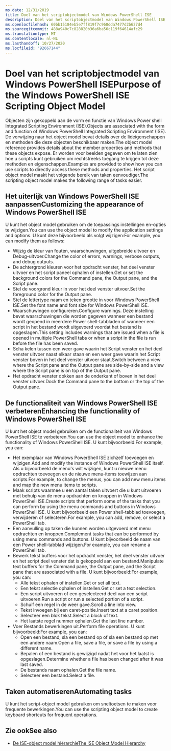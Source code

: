 ```yaml
---
ms.date: 12/31/2019
title: Doel van het scriptobjectmodel van Windows PowerShell ISE
description: Doel van het scriptobjectmodel van Windows PowerShell ISE
ms.openlocfilehash: 60bb15184eb5e7ff819f7c968dda7477d2b627d4
ms.sourcegitcommit: 488a940c7c828820b36a6ba56c119f64614afc29
ms.translationtype: MT
ms.contentlocale: nl-NL
ms.lasthandoff: 10/27/2020
ms.locfileid: "92667144"
---
```

# <a name="purpose-of-the-windows-powershell-ise-scripting-object-model"></a><span data-ttu-id="3a659-103">Doel van het scriptobjectmodel van Windows PowerShell ISE</span><span class="sxs-lookup"><span data-stu-id="3a659-103">Purpose of the Windows PowerShell ISE Scripting Object Model</span></span>

<span data-ttu-id="3a659-104">Objecten zijn gekoppeld aan de vorm en functie van Windows Power shell Integrated Scripting Environment (ISE).</span><span class="sxs-lookup"><span data-stu-id="3a659-104">Objects are associated with the form and function of Windows PowerShell Integrated Scripting Environment (ISE).</span></span> <span data-ttu-id="3a659-105">De verwijzing naar het object model bevat details over de lideigenschappen en methoden die deze objecten beschikbaar maken.</span><span class="sxs-lookup"><span data-stu-id="3a659-105">The object model reference provides details about the member properties and methods that these objects expose.</span></span> <span data-ttu-id="3a659-106">Er worden voor beelden gegeven om te laten zien hoe u scripts kunt gebruiken om rechtstreeks toegang te krijgen tot deze methoden en eigenschappen.</span><span class="sxs-lookup"><span data-stu-id="3a659-106">Examples are provided to show how you can use scripts to directly access these methods and properties.</span></span> <span data-ttu-id="3a659-107">Het script object model maakt het volgende bereik van taken eenvoudiger.</span><span class="sxs-lookup"><span data-stu-id="3a659-107">The scripting object model makes the following range of tasks easier.</span></span>

## <a name="customizing-the-appearance-of-windows-powershell-ise"></a><span data-ttu-id="3a659-108">Het uiterlijk van Windows PowerShell ISE aanpassen</span><span class="sxs-lookup"><span data-stu-id="3a659-108">Customizing the appearance of Windows PowerShell ISE</span></span>

<span data-ttu-id="3a659-109">U kunt het object model gebruiken om de toepassings instellingen en-opties te wijzigen.</span><span class="sxs-lookup"><span data-stu-id="3a659-109">You can use the object model to modify the application settings and options.</span></span> <span data-ttu-id="3a659-110">U kunt deze bijvoorbeeld als volgt wijzigen:</span><span class="sxs-lookup"><span data-stu-id="3a659-110">For example, you can modify them as follows:</span></span>

- <span data-ttu-id="3a659-111">Wijzig de kleur van fouten, waarschuwingen, uitgebreide uitvoer en Debug-uitvoer.</span><span class="sxs-lookup"><span data-stu-id="3a659-111">Change the color of errors, warnings, verbose outputs, and debug outputs.</span></span>
- <span data-ttu-id="3a659-112">De achtergrond kleuren voor het opdracht venster, het deel venster uitvoer en het script paneel ophalen of instellen.</span><span class="sxs-lookup"><span data-stu-id="3a659-112">Get or set the background colors for the Command pane, the Output pane, and the Script pane.</span></span>
- <span data-ttu-id="3a659-113">Stel de voorgrond kleur in voor het deel venster uitvoer.</span><span class="sxs-lookup"><span data-stu-id="3a659-113">Set the foreground color for the Output pane.</span></span>
- <span data-ttu-id="3a659-114">Stel de lettertype naam en teken grootte in voor Windows PowerShell ISE.</span><span class="sxs-lookup"><span data-stu-id="3a659-114">Set the font name and font size for Windows PowerShell ISE.</span></span>
- <span data-ttu-id="3a659-115">Waarschuwingen configureren.</span><span class="sxs-lookup"><span data-stu-id="3a659-115">Configure warnings.</span></span> <span data-ttu-id="3a659-116">Deze instelling bevat waarschuwingen die worden gegeven wanneer een bestand wordt geopend in meerdere Power shell-tabbladen of wanneer een script in het bestand wordt uitgevoerd voordat het bestand is opgeslagen.</span><span class="sxs-lookup"><span data-stu-id="3a659-116">This setting includes warnings that are issued when a file is opened in multiple PowerShell tabs or when a script in the file is run before the file has been saved.</span></span>
- <span data-ttu-id="3a659-117">Scha kelen tussen een weer gave waarin het Script venster en het deel venster uitvoer naast elkaar staan en een weer gave waarin het Script venster boven in het deel venster uitvoer staat.</span><span class="sxs-lookup"><span data-stu-id="3a659-117">Switch between a view where the Script pane and the Output pane are side-by-side and a view where the Script pane is on top of the Output pane.</span></span>
- <span data-ttu-id="3a659-118">Het opdracht venster dokken aan de onderkant of boven in het deel venster uitvoer.</span><span class="sxs-lookup"><span data-stu-id="3a659-118">Dock the Command pane to the bottom or the top of the Output pane.</span></span>

## <a name="enhancing-the-functionality-of-windows-powershell-ise"></a><span data-ttu-id="3a659-119">De functionaliteit van Windows PowerShell ISE verbeteren</span><span class="sxs-lookup"><span data-stu-id="3a659-119">Enhancing the functionality of Windows PowerShell ISE</span></span>

<span data-ttu-id="3a659-120">U kunt het object model gebruiken om de functionaliteit van Windows PowerShell ISE te verbeteren.</span><span class="sxs-lookup"><span data-stu-id="3a659-120">You can use the object model to enhance the functionality of Windows PowerShell ISE.</span></span> <span data-ttu-id="3a659-121">U kunt bijvoorbeeld:</span><span class="sxs-lookup"><span data-stu-id="3a659-121">For example, you can:</span></span>

- <span data-ttu-id="3a659-122">Het exemplaar van Windows PowerShell ISE zichzelf toevoegen en wijzigen.</span><span class="sxs-lookup"><span data-stu-id="3a659-122">Add and modify the instance of Windows PowerShell ISE itself.</span></span> <span data-ttu-id="3a659-123">Als u bijvoorbeeld de menu's wilt wijzigen, kunt u nieuwe menu opdrachten toevoegen en de nieuwe menu-items toewijzen aan scripts.</span><span class="sxs-lookup"><span data-stu-id="3a659-123">For example, to change the menus, you can add new menu items and map the new menu items to scripts.</span></span>
- <span data-ttu-id="3a659-124">Maak scripts waarmee u een aantal taken uitvoert die u kunt uitvoeren met behulp van de menu opdrachten en knoppen in Windows PowerShell ISE.</span><span class="sxs-lookup"><span data-stu-id="3a659-124">Create scripts that perform some of the tasks that you can perform by using the menu commands and buttons in Windows PowerShell ISE.</span></span> <span data-ttu-id="3a659-125">U kunt bijvoorbeeld een Power shell-tabblad toevoegen, verwijderen of selecteren.</span><span class="sxs-lookup"><span data-stu-id="3a659-125">For example, you can add, remove, or select a PowerShell tab.</span></span>
- <span data-ttu-id="3a659-126">Een aanvulling op taken die kunnen worden uitgevoerd met menu opdrachten en knoppen.</span><span class="sxs-lookup"><span data-stu-id="3a659-126">Complement tasks that can be performed by using menu commands and buttons.</span></span> <span data-ttu-id="3a659-127">U kunt bijvoorbeeld de naam van een Power shell-tabblad wijzigen.</span><span class="sxs-lookup"><span data-stu-id="3a659-127">For example, you can rename a PowerShell tab.</span></span>
- <span data-ttu-id="3a659-128">Bewerk tekst buffers voor het opdracht venster, het deel venster uitvoer en het script deel venster dat is gekoppeld aan een bestand.</span><span class="sxs-lookup"><span data-stu-id="3a659-128">Manipulate text buffers for the Command pane, the Output pane, and the Script pane that are associated with a file.</span></span> <span data-ttu-id="3a659-129">U kunt bijvoorbeeld:</span><span class="sxs-lookup"><span data-stu-id="3a659-129">For example, you can:</span></span>
  - <span data-ttu-id="3a659-130">Alle tekst ophalen of instellen.</span><span class="sxs-lookup"><span data-stu-id="3a659-130">Get or set all text.</span></span>
  - <span data-ttu-id="3a659-131">Een tekst selectie ophalen of instellen.</span><span class="sxs-lookup"><span data-stu-id="3a659-131">Get or set a text selection.</span></span>
  - <span data-ttu-id="3a659-132">Een script uitvoeren of een geselecteerd deel van een script uitvoeren.</span><span class="sxs-lookup"><span data-stu-id="3a659-132">Run a script or run a selected portion of a script.</span></span>
  - <span data-ttu-id="3a659-133">Schuif een regel in de weer gave.</span><span class="sxs-lookup"><span data-stu-id="3a659-133">Scroll a line into view.</span></span>
  - <span data-ttu-id="3a659-134">Tekst invoegen bij een caret-positie.</span><span class="sxs-lookup"><span data-stu-id="3a659-134">Insert text at a caret position.</span></span>
  - <span data-ttu-id="3a659-135">Selecteer een blok tekst.</span><span class="sxs-lookup"><span data-stu-id="3a659-135">Select a block of text.</span></span>
  - <span data-ttu-id="3a659-136">Het laatste regel nummer ophalen.</span><span class="sxs-lookup"><span data-stu-id="3a659-136">Get the last line number.</span></span>
- <span data-ttu-id="3a659-137">Voer Bestands bewerkingen uit.</span><span class="sxs-lookup"><span data-stu-id="3a659-137">Perform file operations.</span></span> <span data-ttu-id="3a659-138">U kunt bijvoorbeeld:</span><span class="sxs-lookup"><span data-stu-id="3a659-138">For example, you can:</span></span>
  - <span data-ttu-id="3a659-139">Open een bestand, sla een bestand op of sla een bestand op met een andere naam.</span><span class="sxs-lookup"><span data-stu-id="3a659-139">Open a file, save a file, or save a file by using a different name.</span></span>
  - <span data-ttu-id="3a659-140">Bepalen of een bestand is gewijzigd nadat het voor het laatst is opgeslagen.</span><span class="sxs-lookup"><span data-stu-id="3a659-140">Determine whether a file has been changed after it was last saved.</span></span>
  - <span data-ttu-id="3a659-141">De bestands naam ophalen.</span><span class="sxs-lookup"><span data-stu-id="3a659-141">Get the file name.</span></span>
  - <span data-ttu-id="3a659-142">Selecteer een bestand.</span><span class="sxs-lookup"><span data-stu-id="3a659-142">Select a file.</span></span>

## <a name="automating-tasks"></a><span data-ttu-id="3a659-143">Taken automatiseren</span><span class="sxs-lookup"><span data-stu-id="3a659-143">Automating tasks</span></span>

<span data-ttu-id="3a659-144">U kunt het script-object model gebruiken om sneltoetsen te maken voor frequente bewerkingen.</span><span class="sxs-lookup"><span data-stu-id="3a659-144">You can use the scripting object model to create keyboard shortcuts for frequent operations.</span></span>

## <a name="see-also"></a><span data-ttu-id="3a659-145">Zie ook</span><span class="sxs-lookup"><span data-stu-id="3a659-145">See also</span></span>

- [<span data-ttu-id="3a659-146">De ISE-object model hiërarchie</span><span class="sxs-lookup"><span data-stu-id="3a659-146">The ISE Object Model Hierarchy</span></span>](The-ISE-Object-Model-Hierarchy.md)
